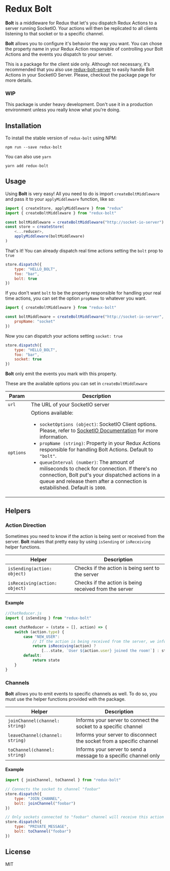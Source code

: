 # Redux Bolt

**Bolt** is a middleware for Redux that let's you dispatch Redux Actions to a server running SocketIO. Your actions will then be replicated to all clients listening to that socket or to a specific channel.

**Bolt** allows you to configure it's behavior the way you want. You can chose the property name in your Redux Action responsible of controlling your Bolt Actions and the events you dispatch to your server.

This is a package for the client side only. Although not necessary, it's recommended that you also use [redux-bolt-server](http://github.com/vvinhas/redux-bolt-server) to easily handle Bolt Actions in your SocketIO Server. Please, checkout the package page for more details.

### WIP

This package is under heavy development. Don't use it in a production environment unless you really know what you're doing.

## Installation

To install the stable version of `redux-bolt` using NPM:

```
npm run --save redux-bolt
```

You can also use `yarn`

```
yarn add redux-bolt
```

## Usage

Using **Bolt** is very easy! All you need to do is import `createBoltMiddleware` and pass it to your `applyMiddleware` function, like so:

```js
import { createStore, applyMiddleware } from "redux"
import { createBoltMiddleware } from "redux-bolt"

const boltMiddleware = createBoltMiddleware("http://socket-io-server")
const store = createStore(
    <...reducer>,
    applyMiddleware(boltMiddleware)
)
```
That's it! You can already dispatch real time actions setting the `bolt` prop to `true`
```js
store.dispatch({
    type: "HELLO_BOLT",
    foo: "bar",
    bolt: true
})
```

If you don't want `bolt` to be the property responsible for handling your real time actions, you can set the option `propName` to whatever you want.

```js
import { createBoltMiddleware } from "redux-bolt"

const boltMiddleware = createBoltMiddleware("http://socket-io-server", {
    propName: "socket"
})
```

Now you can dispatch your actions setting `socket: true`

```js
store.dispatch({
    type: "HELLO_BOLT",
    foo: "bar",
    socket: true
})
```

**Bolt** only emit the events you mark with this property.

These are the available options you can set in `createBoltMiddleware`

| Param | Description |
| --- | --- |
| `url` | The URL of your SocketIO server |
| `options` | Options available: <ul><li>`socketOptions (object)`: SocketIO Client options. Please, refer to [SocketIO Documentation](https://socket.io/docs/client-api/#manager) for more information.</li><li>`propName (string)`: Property in your Redux Actions responsible for handling Bolt Actions. Default to `"bolt"`.</li><li>`queueInterval (number)`: The amount of miliseconds to check for connection. If there's no connection, Bolt put's your dispatched actions in a queue and release them after a connection is estabilished. Default is `1000`.</li></ul> |

## Helpers

### Action Direction

Sometimes you need to know if the action is being sent or received from the server. **Bolt** makes that pretty easy by using `isSending` or `isReceiving` helper functions.

| Helper | Description |
| --- | --- |
| `isSending(action: object)` | Checks if the action is being sent to the server |
| `isReceiving(action: object)` | Checks if the action is being received from the server |

#### Example

```js
//ChatReducer.js
import { isSending } from "redux-bolt"

const chatReducer = (state = [], action) => {
    switch (action.type) {
        case "NEW_USER":
            // If the action is being received from the server, we inform the other users
            return isReceiving(action) ?
                [...state, `User ${action.user} joined the room!`] : state
        default:
            return state
    }
}
```

### Channels

**Bolt** allows you to emit events to specific channels as well. To do so, you must use the helper functions provided with the package.

| Helper | Description |
| --- | --- |
| `joinChannel(channel: string)` | Informs your server to connect the socket to a specific channel |
| `leaveChannel(channel: string)` | Informs your server to disconnect the socket from a specific channel |
| `toChannel(channel: string)` | Informs your server to send a message to a specific channel only |

#### Example

```js
import { joinChannel, toChannel } from "redux-bolt"

// Connects the socket to channel "foobar"
store.dispatch({
    type: "JOIN_CHANNEL",
    bolt: joinChannel("foobar")
})

// Only sockets connected to "foobar" channel will receive this action
store.dispatch({
    type: "PRIVATE_MESSAGE",
    bolt: toChannel("foobar")
})
```

## License

MIT
